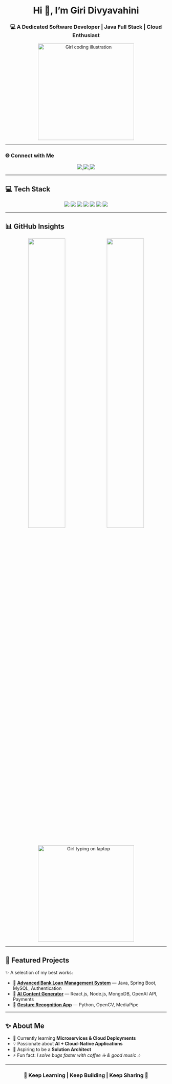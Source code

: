 <!-- Profile Header -->
<h1 align="center">Hi 👋, I’m Giri Divyavahini</h1>
<h3 align="center">💻 A Dedicated Software Developer | Java Full Stack | Cloud Enthusiast</h3>
<p align="center">
  <img src="www.linkedin.com/in/divyavahini-giri-56b39128b" width="300" alt="Girl coding illustration"/>
</p>




---

### 🌐 Connect with Me  

<p align="center">
  <a href="https://www.linkedin.com/in/divyavahini-giri-56b39128b" target="_blank">
    <img src="https://img.shields.io/badge/-LinkedIn-0A66C2?style=for-the-badge&logo=linkedin&logoColor=white"/>
  </a>
  <a href="mailto:giridivya045@gmail.com" target="_blank">
    <img src="https://img.shields.io/badge/-Gmail-D14836?style=for-the-badge&logo=gmail&logoColor=white"/>
  </a>
  <a href="https://github.com/divya1vahini23" target="_blank">
    <img src="https://img.shields.io/badge/-GitHub-181717?style=for-the-badge&logo=github&logoColor=white"/>
  </a>
</p>


---

## 💻 Tech Stack  
<p align="center">
  <img src="https://img.shields.io/badge/Java-ED8B00?style=for-the-badge&logo=openjdk&logoColor=white"/>
  <img src="https://img.shields.io/badge/Spring_Boot-6DB33F?style=for-the-badge&logo=springboot&logoColor=white"/>
  <img src="https://img.shields.io/badge/MySQL-4479A1?style=for-the-badge&logo=mysql&logoColor=white"/>
  <img src="https://img.shields.io/badge/Angular-DD0031?style=for-the-badge&logo=angular&logoColor=white"/>
  <img src="https://img.shields.io/badge/AWS-FF9900?style=for-the-badge&logo=amazonaws&logoColor=white"/>
  <img src="https://img.shields.io/badge/Docker-2496ED?style=for-the-badge&logo=docker&logoColor=white"/>
  <img src="https://img.shields.io/badge/Git-F05032?style=for-the-badge&logo=git&logoColor=white"/>
</p>

---

## 📊 GitHub Insights  
<p align="center">
  <img width="48%" src="https://github-readme-stats.vercel.app/api?username=your-github-username&show_icons=true&theme=radical&count_private=true" />
  <img width="48%" src="https://github-readme-stats.vercel.app/api/top-langs/?username=your-github-username&layout=compact&theme=radical" />
</p>
<p align="center">
  <img src="https://media.giphy.com/media/Y4ak9Ki2GZCbJxAnJD/giphy.gif" width="300" alt="Girl typing on laptop"/>
</p>

---

## 🚀 Featured Projects  
✨ A selection of my best works:  

- 🔹 [**Advanced Bank Loan Management System**](https://github.com/your-repo) — Java, Spring Boot, MySQL, Authentication  
- 🔹 [**AI Content Generator**](https://github.com/your-repo) — React.js, Node.js, MongoDB, OpenAI API, Payments  
- 🔹 [**Gesture Recognition App**](https://github.com/your-repo) — Python, OpenCV, MediaPipe  

---

## ✨ About Me  

- 🌱 Currently learning **Microservices & Cloud Deployments**  
- 💡 Passionate about **AI + Cloud-Native Applications**  
- 🎯 Aspiring to be a **Solution Architect**  
- ⚡ Fun fact: *I solve bugs faster with coffee ☕ & good music 🎶*  

---

<h3 align="center">🌟 Keep Learning | Keep Building | Keep Sharing 🌟</h3>

